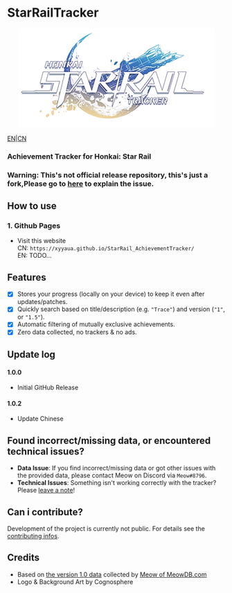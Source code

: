 # StarRailTracker

<p align="center">
  <img src="https://github.com/Xyyaua/StarRail_AchievementTracker/blob/cn/media/logo_os.png?raw=true"/>
</p>

[EN](./readme.md)|[CN](./doc/README_CN.md)

### Achievement Tracker for Honkai: Star Rail

### Warning: This's not official release repository, this's just a fork,Please go to [here](https://github.com/ChristopherKlay/StarRailTracker/issues) to explain the issue.

## How to use
### 1. Github Pages
- Visit this website  
CN: `https://xyyaua.github.io/StarRail_AchievementTracker/`  
EN:  TODO...

## Features
- [x] Stores your progress (locally on your device) to keep it even after updates/patches.
- [x] Quickly search based on title/description (e.g. `"Trace"`) and version (`"1"`, or `"1.5"`).
- [x] Automatic filtering of mutually exclusive achievements.
- [x] Zero data collected, no trackers & no ads.

<!-- View the full changelog [here](https://github.com/ChristopherKlay/StarRailTracker/blob/main/changelog.md). -->

## Update log

#### 1.0.0
* Initial GitHub Release

#### 1.0.2
* Update Chinese

## Found incorrect/missing data, or encountered technical issues?

* **Data  Issue**: If you find incorrect/missing data or got other issues with the provided data, please contact Meow on Discord via `Meow#8796`.
* **Technical Issues**: Something isn't working correctly with the tracker? Please [leave a note](https://github.com/ChristopherKlay/StarRailTracker/issues)!

## Can i contribute?
Development of the project is currently not public. For details see the [contributing infos](https://github.com/ChristopherKlay/StarRailTracker/blob/main/.github/contributing.md).

## Credits
* Based on [the version 1.0 data](https://docs.google.com/spreadsheets/d/1zewLHLp-WnpTnIT4TdbSoUvnCtAOq0_p__ZyFsJZAEg/edit#gid=0) collected by [Meow of MeowDB.com](https://meowdb.com/)
* Logo & Background Art by Cognosphere
